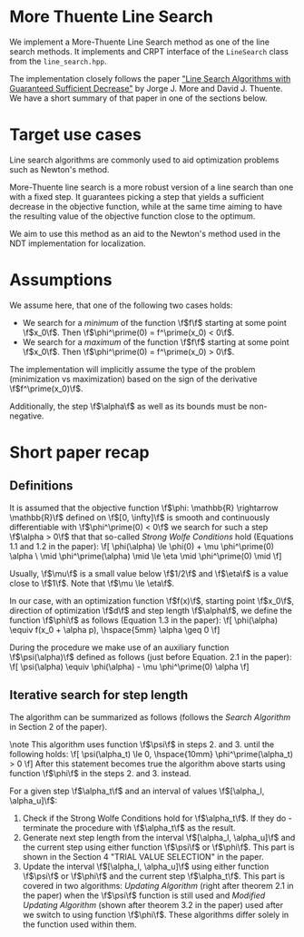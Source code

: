 More Thuente Line Search
=============

We implement a More-Thuente Line Search method as one of the line search methods. It implements and CRPT interface of the `LineSearch` class from the `line_search.hpp`.

The implementation closely follows the paper ["Line Search Algorithms with Guaranteed Sufficient Decrease"][1] by Jorge J. More and David J. Thuente. We have a short summary of that paper in one of the sections below.

# Target use cases
Line search algorithms are commonly used to aid optimization problems such as Newton's method.

More-Thuente line search is a more robust version of a line search than one with a fixed step. It guarantees picking a step that yields a sufficient decrease in the objective function, while at the same time aiming to have the resulting value of the objective function close to the optimum.

We aim to use this method as an aid to the Newton's method used in the NDT implementation for localization.

# Assumptions
We assume here, that one of the following two cases holds:
- We search for a *minimum* of the function \f$f\f$ starting at some point \f$x_0\f$. Then \f$\phi^\prime(0) = f^\prime(x_0) < 0\f$.
- We search for a *maximum* of the function \f$f\f$ starting at some point \f$x_0\f$. Then \f$\phi^\prime(0) = f^\prime(x_0) > 0\f$.

The implementation will implicitly assume the type of the problem (minimization vs maximization) based on the sign of the derivative \f$f^\prime(x_0)\f$. 

Additionally, the step \f$\alpha\f$ as well as its bounds must be non-negative. 

# Short paper recap
## Definitions
It is assumed that the objective function \f$\phi: \mathbb{R} \rightarrow \mathbb{R}\f$ defined on \f$[0, \infty]\f$ is smooth and continuously differentiable with \f$\phi^\prime(0) < 0\f$ we search for such a step \f$\alpha > 0\f$ that that so-called *Strong Wolfe Conditions* hold (Equations 1.1 and 1.2 in the paper):
\f[
    \phi(\alpha) \le \phi(0) + \mu \phi^\prime(0) \alpha \\
    \mid \phi^\prime(\alpha) \mid \le \eta \mid \phi^\prime(0) \mid
\f]

Usually, \f$\mu\f$ is a small value below \f$1/2\f$ and \f$\eta\f$ is a value close to \f$1\f$. Note that \f$\mu \le \eta\f$. 

In our case, with an optimization function \f$f(x)\f$, starting point \f$x_0\f$, direction of optimization \f$d\f$ and step length \f$\alpha\f$, we define the function \f$\phi\f$ as follows (Equation 1.3 in the paper):
\f[
    \phi(\alpha) \equiv f(x_0 + \alpha p), \hspace{5mm} \alpha \geq 0
\f]

During the procedure we make use of an auxiliary function \f$\psi(\alpha)\f$ defined as follows (just before Equation. 2.1 in the paper): 
\f[
  \psi(\alpha) \equiv \phi(\alpha) - \mu \phi^\prime(0) \alpha
\f]

## Iterative search for step length

The algorithm can be summarized as follows (follows the *Search Algorithm* in Section 2 of the paper).

\note This algorithm uses function \f$\psi\f$ in steps 2. and 3. until the following holds:
\f[
    \psi(\alpha_t) \le 0, \hspace{10mm} \phi^\prime(\alpha_t) > 0
\f]
After this statement becomes true the algorithm above starts using function \f$\phi\f$ in the steps 2. and 3. instead. 

For a given step \f$\alpha_t\f$ and an interval of values \f$[\alpha_l, \alpha_u]\f$: 
1. Check if the Strong Wolfe Conditions hold for \f$\alpha_t\f$. If they do - terminate the procedure with \f$\alpha_t\f$ as the result.
2. Generate next step length from the interval \f$[\alpha_l, \alpha_u]\f$ and the current step using either function \f$\psi\f$ or \f$\phi\f$. This part is shown in the Section 4 "TRIAL VALUE SELECTION" in the paper.
3. Update the interval \f$[\alpha_l, \alpha_u]\f$ using either function \f$\psi\f$ or \f$\phi\f$ and the current step \f$\alpha_t\f$. This part is covered in two algorithms: *Updating Algorithm* (right after theorem 2.1 in the paper) when the \f$\psi\f$ function is still used and *Modified Updating Algorithm* (shown after theorem 3.2 in the paper) used after we switch to using function \f$\phi\f$. These algorithms differ solely in the function used within them.

[1]: https://www.ii.uib.no/~lennart/drgrad/More1994.pdf

